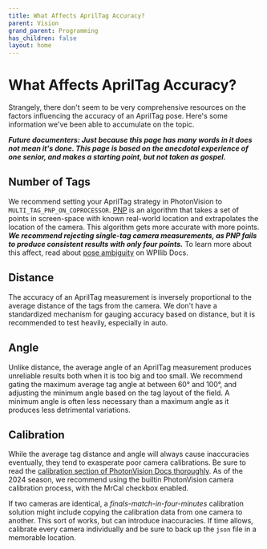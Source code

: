 ```yaml
---
title: What Affects AprilTag Accuracy?
parent: Vision
grand_parent: Programming
has_children: false
layout: home
---
```


# What Affects AprilTag Accuracy?

Strangely, there don't seem to be very comprehensive resources on the factors influencing the accuracy of an AprilTag pose. Here's some information we've been able to accumulate on the topic.

_**Future documenters: Just because this page has many words in it does not mean it's done. This page is based on the anecdotal experience of one senior, and makes a starting point, but not taken as gospel.**_

## Number of Tags

We recommend setting your AprilTag strategy in PhotonVision to `MULTI_TAG_PNP_ON_COPROCESSOR`. [PNP](https://en.wikipedia.org/wiki/Perspective-n-Point) is an algorithm that takes a set of points in screen-space with known real-world location and extrapolates the location of the camera. This algorithm gets more accurate with more points. _**We recommend rejecting single-tag camera measurements, as PNP fails to produce consistent results with only four points.**_ To learn more about this affect, read about [pose ambiguity](https://docs.wpilib.org/en/stable/docs/software/vision-processing/apriltag/apriltag-intro.html#d-to-3d-ambiguity) on WPIlib Docs.

## Distance

The accuracy of an AprilTag measurement is inversely proportional to the average distance of the tags from the camera. We don't have a standardized mechanism for gauging accuracy based on distance, but it is recommended to test heavily, especially in auto. 

## Angle

Unlike distance, the average angle of an AprilTag measurement produces unreliable results both when it is too big and too small. We recommend gating the maximum average tag angle at between 60° and 100°, and adjusting the minimum angle based on the tag layout of the field. A minimum angle is often less necessary than a maximum angle as it produces less detrimental variations.

## Calibration

While the average tag distance and angle will always cause inaccuracies eventually, they tend to exasperate poor camera calibrations. Be sure to read the [calibration section of PhotonVision Docs thoroughly](https://docs.photonvision.org/en/latest/docs/calibration/calibration.html). As of the 2024 season, we recommend using the builtin PhotonVision camera calibration process, with the MrCal checkbox enabled.

If two cameras are identical, a _finals-match-in-four-minutes_ calibration solution might include copying the calibration data from one camera to another. This sort of works, but can introduce inaccuracies. If time allows, calibrate every camera individually and be sure to back up the `json` file in a memorable location.